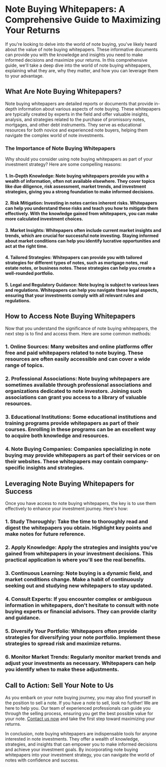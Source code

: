 # Note Buying Whitepapers: A Comprehensive Guide to Maximizing Your Returns

If you're looking to delve into the world of note buying, you've likely heard about the value of note buying whitepapers. These informative documents can provide you with the knowledge and insights you need to make informed decisions and maximize your returns. In this comprehensive guide, we'll take a deep dive into the world of note buying whitepapers, explaining what they are, why they matter, and how you can leverage them to your advantage.

## What Are Note Buying Whitepapers?

Note buying whitepapers are detailed reports or documents that provide in-depth information about various aspects of note buying. These whitepapers are typically created by experts in the field and offer valuable insights, analysis, and strategies related to the purchase of promissory notes, mortgages, and other debt instruments. They serve as educational resources for both novice and experienced note buyers, helping them navigate the complex world of note investments.

### The Importance of Note Buying Whitepapers

Why should you consider using note buying whitepapers as part of your investment strategy? Here are some compelling reasons:

#### 1. **In-Depth Knowledge**: Note buying whitepapers provide you with a wealth of information, often not available elsewhere. They cover topics like due diligence, risk assessment, market trends, and investment strategies, giving you a strong foundation to make informed decisions.

#### 2. **Risk Mitigation**: Investing in notes carries inherent risks. Whitepapers can help you understand these risks and teach you how to mitigate them effectively. With the knowledge gained from whitepapers, you can make more calculated investment choices.

#### 3. **Market Insights**: Whitepapers often include current market insights and trends, which are crucial for successful note investing. Staying informed about market conditions can help you identify lucrative opportunities and act at the right time.

#### 4. **Tailored Strategies**: Whitepapers can provide you with tailored strategies for different types of notes, such as mortgage notes, real estate notes, or business notes. These strategies can help you create a well-rounded portfolio.

#### 5. **Legal and Regulatory Guidance**: Note buying is subject to various laws and regulations. Whitepapers can help you navigate these legal aspects, ensuring that your investments comply with all relevant rules and regulations.

## How to Access Note Buying Whitepapers

Now that you understand the significance of note buying whitepapers, the next step is to find and access them. Here are some common methods:

### 1. **Online Sources**: Many websites and online platforms offer free and paid whitepapers related to note buying. These resources are often easily accessible and can cover a wide range of topics.

### 2. **Professional Associations**: Note buying whitepapers are sometimes available through professional associations and organizations dedicated to note investors. Joining such associations can grant you access to a library of valuable resources.

### 3. **Educational Institutions**: Some educational institutions and training programs provide whitepapers as part of their courses. Enrolling in these programs can be an excellent way to acquire both knowledge and resources.

### 4. **Note Buying Companies**: Companies specializing in note buying may provide whitepapers as part of their services or on their websites. These whitepapers may contain company-specific insights and strategies.

## Leveraging Note Buying Whitepapers for Success

Once you have access to note buying whitepapers, the key is to use them effectively to enhance your investment journey. Here's how:

### 1. **Study Thoroughly**: Take the time to thoroughly read and digest the whitepapers you obtain. Highlight key points and make notes for future reference.

### 2. **Apply Knowledge**: Apply the strategies and insights you've gained from whitepapers in your investment decisions. This practical application is where you'll see the real benefits.

### 3. **Continuous Learning**: Note buying is a dynamic field, and market conditions change. Make a habit of continuously seeking out and studying new whitepapers to stay updated.

### 4. **Consult Experts**: If you encounter complex or ambiguous information in whitepapers, don't hesitate to consult with note buying experts or financial advisors. They can provide clarity and guidance.

### 5. **Diversify Your Portfolio**: Whitepapers often provide strategies for diversifying your note portfolio. Implement these strategies to spread risk and maximize returns.

### 6. **Monitor Market Trends**: Regularly monitor market trends and adjust your investments as necessary. Whitepapers can help you identify when to make these adjustments.

## Call to Action: Sell Your Note to Us

As you embark on your note buying journey, you may also find yourself in the position to sell a note. If you have a note to sell, look no further! We are here to help you. Our team of experienced professionals can guide you through the selling process, ensuring you get the best possible value for your note. [Contact us now](#) and take the first step toward maximizing your returns.

In conclusion, note buying whitepapers are indispensable tools for anyone interested in note investments. They offer a wealth of knowledge, strategies, and insights that can empower you to make informed decisions and achieve your investment goals. By incorporating note buying whitepapers into your investment strategy, you can navigate the world of notes with confidence and success.
